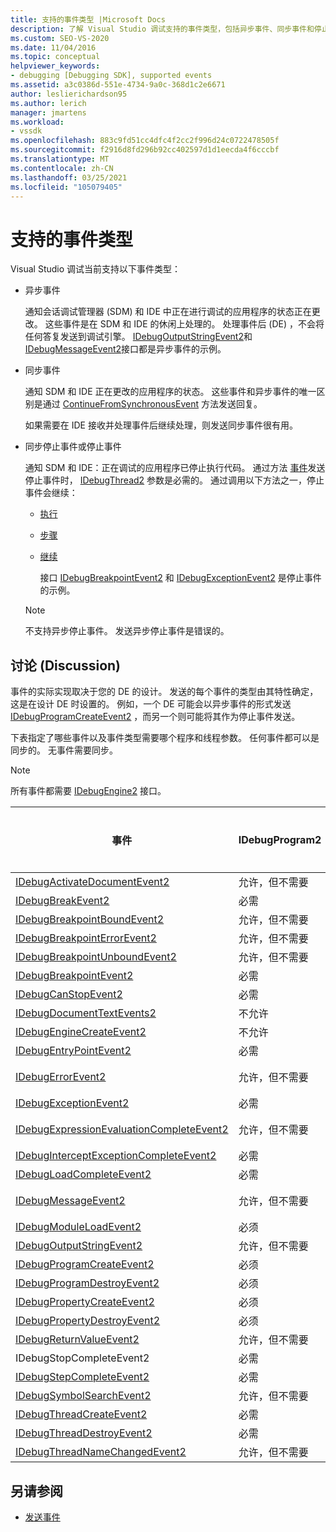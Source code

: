 ```yaml
---
title: 支持的事件类型 |Microsoft Docs
description: 了解 Visual Studio 调试支持的事件类型，包括异步事件、同步事件和停止事件。
ms.custom: SEO-VS-2020
ms.date: 11/04/2016
ms.topic: conceptual
helpviewer_keywords:
- debugging [Debugging SDK], supported events
ms.assetid: a3c0386d-551e-4734-9a0c-368d1c2e6671
author: leslierichardson95
ms.author: lerich
manager: jmartens
ms.workload:
- vssdk
ms.openlocfilehash: 883c9fd51cc4dfc4f2cc2f996d24c0722478505f
ms.sourcegitcommit: f2916d8fd296b92cc402597d1d1eecda4f6cccbf
ms.translationtype: MT
ms.contentlocale: zh-CN
ms.lasthandoff: 03/25/2021
ms.locfileid: "105079405"
---
```

# <a name="supported-event-types"></a>支持的事件类型
Visual Studio 调试当前支持以下事件类型：

- 异步事件

   通知会话调试管理器 (SDM) 和 IDE 中正在进行调试的应用程序的状态正在更改。 这些事件是在 SDM 和 IDE 的休闲上处理的。 处理事件后 (DE) ，不会将任何答复发送到调试引擎。 [IDebugOutputStringEvent2](../../extensibility/debugger/reference/idebugoutputstringevent2.md)和[IDebugMessageEvent2](../../extensibility/debugger/reference/idebugmessageevent2.md)接口都是异步事件的示例。

- 同步事件

   通知 SDM 和 IDE 正在更改的应用程序的状态。 这些事件和异步事件的唯一区别是通过 [ContinueFromSynchronousEvent](../../extensibility/debugger/reference/idebugengine2-continuefromsynchronousevent.md) 方法发送回复。

   如果需要在 IDE 接收并处理事件后继续处理，则发送同步事件很有用。

- 同步停止事件或停止事件

   通知 SDM 和 IDE：正在调试的应用程序已停止执行代码。 通过方法 [事件](../../extensibility/debugger/reference/idebugeventcallback2-event.md)发送停止事件时， [IDebugThread2](../../extensibility/debugger/reference/idebugthread2.md) 参数是必需的。 通过调用以下方法之一，停止事件会继续：

  - [执行](../../extensibility/debugger/reference/idebugprogram2-execute.md)

  - [步骤](../../extensibility/debugger/reference/idebugprogram2-step.md)

  - [继续](../../extensibility/debugger/reference/idebugprogram2-continue.md)

    接口 [IDebugBreakpointEvent2](../../extensibility/debugger/reference/idebugbreakpointevent2.md) 和 [IDebugExceptionEvent2](../../extensibility/debugger/reference/idebugexceptionevent2.md) 是停止事件的示例。

  > [!NOTE]
  > 不支持异步停止事件。 发送异步停止事件是错误的。

## <a name="discussion"></a>讨论 (Discussion)
 事件的实际实现取决于您的 DE 的设计。 发送的每个事件的类型由其特性确定，这是在设计 DE 时设置的。 例如，一个 DE 可能会以异步事件的形式发送 [IDebugProgramCreateEvent2](../../extensibility/debugger/reference/idebugprogramcreateevent2.md) ，而另一个则可能将其作为停止事件发送。

 下表指定了哪些事件以及事件类型需要哪个程序和线程参数。 任何事件都可以是同步的。 无事件需要同步。

> [!NOTE]
> 所有事件都需要 [IDebugEngine2](../../extensibility/debugger/reference/idebugengine2.md) 接口。

|事件|IDebugProgram2|IDebugThread2|停止事件|
|-----------|--------------------|-------------------|---------------------|
|[IDebugActivateDocumentEvent2](../../extensibility/debugger/reference/idebugactivatedocumentevent2.md)|允许，但不需要|允许，但不需要|否|
|[IDebugBreakEvent2](../../extensibility/debugger/reference/idebugbreakevent2.md)|必需|必需|是|
|[IDebugBreakpointBoundEvent2](../../extensibility/debugger/reference/idebugbreakpointboundevent2.md)|允许，但不需要|允许，但不需要|否|
|[IDebugBreakpointErrorEvent2](../../extensibility/debugger/reference/idebugbreakpointerrorevent2.md)|允许，但不需要|允许，但不需要|否|
|[IDebugBreakpointUnboundEvent2](../../extensibility/debugger/reference/idebugbreakpointunboundevent2.md)|允许，但不需要|允许，但不需要|否|
|[IDebugBreakpointEvent2](../../extensibility/debugger/reference/idebugbreakpointevent2.md)|必需|必需|是|
|[IDebugCanStopEvent2](../../extensibility/debugger/reference/idebugcanstopevent2.md)|必需|必选|否|
|[IDebugDocumentTextEvents2](../../extensibility/debugger/reference/idebugdocumenttextevents2.md)|不允许|不允许|否|
|[IDebugEngineCreateEvent2](../../extensibility/debugger/reference/idebugenginecreateevent2.md)|不允许|不允许|否|
|[IDebugEntryPointEvent2](../../extensibility/debugger/reference/idebugentrypointevent2.md)|必需|必需|是|
|[IDebugErrorEvent2](../../extensibility/debugger/reference/idebugerrorevent2.md)|允许，但不需要|允许，但不需要|可以|
|[IDebugExceptionEvent2](../../extensibility/debugger/reference/idebugexceptionevent2.md)|必需|必需|是|
|[IDebugExpressionEvaluationCompleteEvent2](../../extensibility/debugger/reference/idebugexpressionevaluationcompleteevent2.md)|允许，但不需要|允许，但不需要|可以|
|[IDebugInterceptExceptionCompleteEvent2](../../extensibility/debugger/reference/idebuginterceptexceptioncompleteevent2.md)|必需|必需|是|
|[IDebugLoadCompleteEvent2](../../extensibility/debugger/reference/idebugloadcompleteevent2.md)|必需|必需|是|
|[IDebugMessageEvent2](../../extensibility/debugger/reference/idebugmessageevent2.md)|允许，但不需要|允许，但不需要|可以|
|[IDebugModuleLoadEvent2](../../extensibility/debugger/reference/idebugmoduleloadevent2.md)|必须|允许，但不需要|否|
|[IDebugOutputStringEvent2](../../extensibility/debugger/reference/idebugoutputstringevent2.md)|允许，但不需要|允许，但不需要|否|
|[IDebugProgramCreateEvent2](../../extensibility/debugger/reference/idebugprogramcreateevent2.md)|必须|允许，但不需要|否|
|[IDebugProgramDestroyEvent2](../../extensibility/debugger/reference/idebugprogramdestroyevent2.md)|必须|允许，但不需要|否|
|[IDebugPropertyCreateEvent2](../../extensibility/debugger/reference/idebugpropertycreateevent2.md)|必须|允许，但不需要|否|
|[IDebugPropertyDestroyEvent2](../../extensibility/debugger/reference/idebugpropertydestroyevent2.md)|必须|允许，但不需要|否|
|[IDebugReturnValueEvent2](../../extensibility/debugger/reference/idebugreturnvalueevent2.md)|允许，但不需要|允许，但不需要|否|
|IDebugStopCompleteEvent2|必需|必需|是|
|[IDebugStepCompleteEvent2](../../extensibility/debugger/reference/idebugstepcompleteevent2.md)|必需|必需|是|
|[IDebugSymbolSearchEvent2](../../extensibility/debugger/reference/idebugsymbolsearchevent2.md)|允许，但不需要|允许，但不需要|否|
|[IDebugThreadCreateEvent2](../../extensibility/debugger/reference/idebugthreadcreateevent2.md)|必需|必选|否|
|[IDebugThreadDestroyEvent2](../../extensibility/debugger/reference/idebugthreaddestroyevent2.md)|必需|必选|否|
|[IDebugThreadNameChangedEvent2](../../extensibility/debugger/reference/idebugthreadnamechangedevent2.md)|允许，但不需要|允许，但不需要|否|

## <a name="see-also"></a>另请参阅
- [发送事件](../../extensibility/debugger/sending-events.md)
